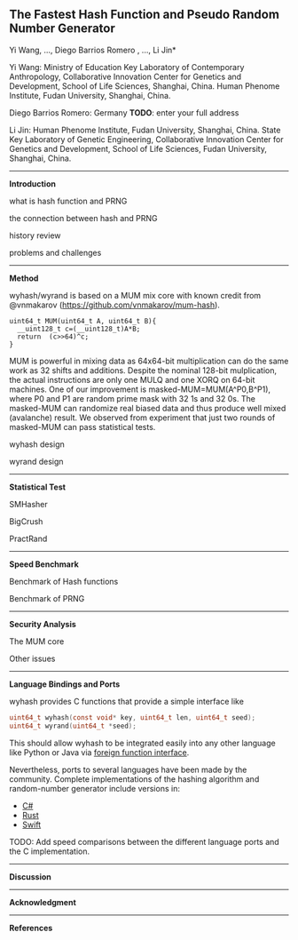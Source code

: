 The Fastest Hash Function and Pseudo Random Number Generator
----
Yi Wang, ..., Diego Barrios Romero , ..., Li Jin*

Yi Wang: Ministry of Education Key Laboratory of Contemporary Anthropology, Collaborative Innovation Center for Genetics and Development, School of Life Sciences, Shanghai, China. Human Phenome Institute, Fudan University, Shanghai, China.

Diego Barrios Romero: Germany  **TODO**: enter your full address

Li Jin: Human Phenome Institute, Fudan University, Shanghai, China. State Key Laboratory of Genetic Engineering, Collaborative Innovation Center for Genetics and Development, School of Life Sciences, Fudan University, Shanghai, China.

----------------------------------------
**Introduction**

what is hash function and PRNG

the connection between hash and PRNG

history review

problems and challenges

----------------------------------------

**Method**

wyhash/wyrand is based on a MUM mix core with known credit from @vnmakarov (https://github.com/vnmakarov/mum-hash).
```
uint64_t MUM(uint64_t A, uint64_t B){
  __uint128_t c=(__uint128_t)A*B;
  return  (c>>64)^c;
}
```
MUM is powerful in mixing data as 64x64-bit multiplication can do the same work as 32 shifts and additions. Despite the nominal 128-bit mulplication, the actual instructions are only one MULQ and one XORQ on 64-bit machines. One of our improvement is masked-MUM=MUM(A^P0,B^P1), where P0 and P1 are random prime mask with 32 1s and 32 0s. The masked-MUM can randomize real biased data and thus produce well mixed (avalanche) result. We observed from experiment that just two rounds of masked-MUM can pass statistical tests.

wyhash design

wyrand design

----------------------------------------

**Statistical Test**

SMHasher

BigCrush

PractRand

----------------------------------------

**Speed Benchmark**

Benchmark of Hash functions

Benchmark of PRNG

----------------------------------------

**Security Analysis**

The MUM core

Other issues

----------------------------------------

**Language Bindings and Ports**

wyhash provides C functions that provide a simple interface like
```C
uint64_t wyhash(const void* key, uint64_t len, uint64_t seed);
uint64_t wyrand(uint64_t *seed);
```

This should allow wyhash to be integrated easily into any other language like Python or Java via [foreign function interface](https://en.wikipedia.org/wiki/Foreign_function_interface).

Nevertheless, ports to several languages have been made by the community. Complete implementations of the hashing algorithm and random-number generator include versions in:
- [C#](https://github.com/cocowalla/wyhash-dotnet)
- [Rust](https://github.com/eldruin/wyhash-rs)
- [Swift](https://github.com/lemire/SwiftWyhash)

TODO: Add speed comparisons between the different language ports and the C implementation.

----------------------------------------

**Discussion**

----------------------------------------

**Acknowledgment**

----------------------------------------

**References**
